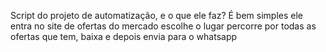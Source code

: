 Script do projeto de automatização, e o que ele faz? É bem simples ele entra no site de ofertas do mercado escolhe o lugar percorre por todas as ofertas que tem, baixa e depois envia para o whatsapp
